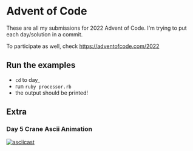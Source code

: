 # Advent of Code

These are all my submissions for 2022 Advent of Code. I'm trying to put each day/solution in a commit. 

To participate as well, check https://adventofcode.com/2022

## Run the examples

- `cd` to day_<day>
- run `ruby processor.rb`
- the output should be printed!

## Extra

### Day 5 Crane Ascii Animation

[![asciicast](https://asciinema.org/a/542810.png)](https://asciinema.org/a/542810)

